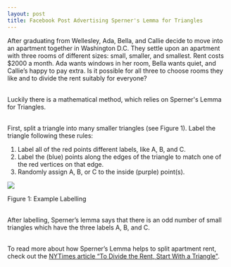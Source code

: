 ```yaml
---
layout: post
title: Facebook Post Advertising Sperner's Lemma for Triangles
---
```


After graduating from Wellesley, Ada, Bella, and Callie decide to move into an apartment together in Washington D.C. They settle upon an apartment with three rooms of different sizes: small, smaller, and smallest. Rent costs $2000 a month. Ada wants windows in her room, Bella wants quiet, and Callie’s happy to pay extra. Is it possible for all three to choose rooms they like and to divide the rent suitably for everyone? <br><br>

Luckily there is a mathematical method, which relies on Sperner's Lemma for Triangles. <br><br>

First, split a triangle into many smaller triangles (see Figure 1). Label the triangle following these rules:
<ol>
	<li>Label all of the red points different labels, like A, B, and C.</li>
	<li>Label the (blue) points along the edges of the triangle to match one of the red vertices on that edge.</li>
	<li>Randomly assign A, B, or C to the inside (purple) point(s).</li>
</ol>
<div class="container">
	<img src="{{site.baseurl}}/img/sperner'slemma.png"><br>
	<p class="text-center">Figure 1: Example Labelling</p>
</div>
<br>
After labelling, Sperner’s lemma says that there is an odd number of small triangles which have the three labels A, B, and C. <br><br>

To read more about how Sperner’s Lemma helps to split apartment rent, check out the <a href="https://www.nytimes.com/2014/04/29/science/to-divide-the-rent-start-with-a-triangle.html">NYTimes article “To Divide the Rent, Start With a Triangle"</a>.